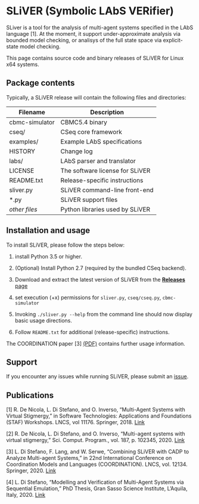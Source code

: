
# SLiVER (Symbolic LAbS VERifier)

SLiver is a tool for the analysis of multi-agent systems specified in the
LAbS language [1]. At the moment, it support under-approximate analysis
via bounded model checking, or analisys of the full state space via
explicit-state model checking.

This page contains source code and binary releases of SLiVER for Linux x64 systems.

## Package contents 

Typically, a SLiVER release will contain the following files and directories:

|Filename|Description
|-------------------|----------------------------------|
|cbmc-simulator     |CBMC5.4 binary|
|cseq/              |CSeq core framework|
|examples/          |Example LAbS specifications|
|HISTORY            |Change log|
|labs/              |LAbS parser and translator|
|LICENSE            |The software license for SLiVER|
|README.txt         |Release-specific instructions|
|sliver.py          |SLiVER command-line front-end|
|*.py               |SLiVER support files| 
|*other files*      |Python libraries used by SLiVER|

## Installation and usage

To install SLiVER, please follow the steps below:

1. install Python 3.5 or higher.
    
2. (Optional) Install Python 2.7 (required by the bundled CSeq backend).

3. Download and extract the latest version of SLiVER from the [**Releases** page](https://github.com/labs-lang/sliver/releases)

4. set execution (+x) permissions for `sliver.py`, `cseq/cseq.py`, `cbmc-simulator` 
5. Invoking `./sliver.py --help` from the command line should now display basic usage directions.

6. Follow `README.txt` for additional (release-specific) instructions.

The COORDINATION paper [3] 
[(PDF)](https://hal.inria.fr/hal-02890401/en)
contains further usage information.

## Support

If you encounter any issues while running SLiVER, please submit
an [issue](https://github.com/labs-lang/sliver/issues).

## Publications

[1] R. De Nicola, L. Di Stefano, and O. Inverso, “Multi-Agent Systems with Virtual Stigmergy,” in Software Technologies: Applications and Foundations (STAF) Workshops. LNCS, vol 11176. Springer, 2018. [Link](https://doi.org/10.1007/978-3-030-04771-9_26)

[2] R. De Nicola, L. Di Stefano, and O. Inverso, “Multi-agent systems with virtual stigmergy,” Sci. Comput. Program., vol. 187, p. 102345, 2020. [Link](https://doi.org/10.1016/j.scico.2019.102345)

[3] L. Di Stefano, F. Lang, and W. Serwe, “Combining SLiVER with CADP to Analyze Multi-agent Systems,” in 22nd International Conference on Coordination Models and Languages (COORDINATION). LNCS, vol. 12134. Springer, 2020. [Link](https://doi.org/10.1007/978-3-030-50029-0_23)

[4] L. Di Stefano, “Modelling and Verification of Multi-Agent Systems via Sequential Emulation,” PhD Thesis, Gran Sasso Science Institute, L’Aquila, Italy, 2020. [Link](https://iris.gssi.it/handle/20.500.12571/10181)
